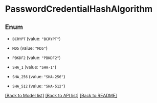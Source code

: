 # PasswordCredentialHashAlgorithm

## Enum


* `BCRYPT` (value: `"BCRYPT"`)

* `MD5` (value: `"MD5"`)

* `PBKDF2` (value: `"PBKDF2"`)

* `SHA_1` (value: `"SHA-1"`)

* `SHA_256` (value: `"SHA-256"`)

* `SHA_512` (value: `"SHA-512"`)


[[Back to Model list]](../README.md#documentation-for-models) [[Back to API list]](../README.md#documentation-for-api-endpoints) [[Back to README]](../README.md)


